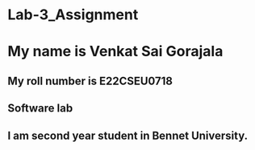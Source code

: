 # Lab-3_Assignment

# My name is Venkat Sai Gorajala
## My roll number is E22CSEU0718
## Software lab
## I am second year student in Bennet University.